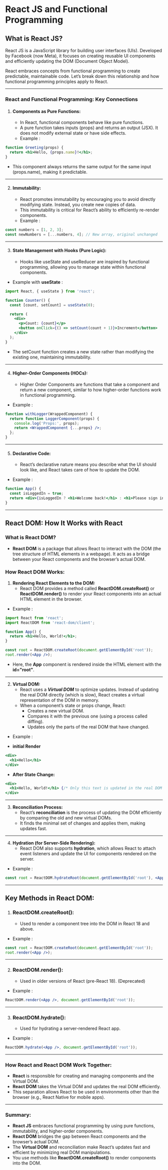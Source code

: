 # React JS and Functional Programming

## What is React JS?
React JS is a JavaScript library for building user interfaces (UIs). Developed by Facebook (now Meta), it focuses on creating reusable UI components and efficiently updating the DOM (Document Object Model).

React embraces concepts from functional programming to create predictable, maintainable code. Let’s break down this relationship and how functional programming principles apply to React.

--- 

### React and Functional Programming: Key Connections

1. #### Components as Pure Functions:
    - In React, functional components behave like pure functions.
    - A pure function takes inputs (props) and returns an output (JSX). It does not modify external state or have side effects.
    - Example :

```jsx
function Greeting(props) {
  return <h1>Hello, {props.name}!</h1>;
}
```
- This component always returns the same output for the same input (props.name), making it predictable.


---

2. #### Immutability:
    - React promotes immutability by encouraging you to avoid directly modifying state. Instead, you create new copies of data.
    - This immutability is critical for React’s ability to efficiently re-render components.
    - Example :

```jsx
const numbers = [1, 2, 3];
const newNumbers = [...numbers, 4]; // New array, original unchanged
```

---

3. #### State Management with Hooks (Pure Logic):
    - Hooks like useState and useReducer are inspired by functional programming, allowing you to manage state within functional components.

- Example with **useState** :

```jsx
import React, { useState } from 'react';

function Counter() {
  const [count, setCount] = useState(0);

  return (
    <div>
      <p>Count: {count}</p>
      <button onClick={() => setCount(count + 1)}>Increment</button>
    </div>
  );
}
```
- The setCount function creates a new state rather than modifying the existing one, maintaining immutability.


---

4. #### Higher-Order Components (HOCs):
    - Higher Order Components are functions that take a component and return a new component, similar to how higher-order functions work in functional programming.
- Example :

```jsx
function withLogger(WrappedComponent) {
  return function LoggerComponent(props) {
    console.log('Props:', props);
    return <WrappedComponent {...props} />;
  };
}
```

---

5. #### Declarative Code:
    - React’s declarative nature means you describe what the UI should look like, and React takes care of how to update the DOM.
- Example :

```jsx
function App() {
  const isLoggedIn = true;
  return <div>{isLoggedIn ? <h1>Welcome back!</h1> : <h1>Please sign in.</h1>}</div>;
}
```

---

## React DOM: How It Works with React

### What is React DOM?
- **React DOM** is a package that allows React to interact with the DOM (the tree structure of HTML elements in a webpage). It acts as a bridge between your React components and the browser’s actual DOM.

### How React DOM Works:
1. **Rendering React Elements to the DOM:**
    - React DOM provides a method called **ReactDOM.createRoot()** or **ReactDOM.render()** to render your React components into an actual HTML element in the browser.
- Example :

```jsx 
import React from 'react';
import ReactDOM from 'react-dom/client';

function App() {
  return <h1>Hello, World!</h1>;
}

const root = ReactDOM.createRoot(document.getElementById('root'));
root.render(<App />);
```
- Here, the **App** component is rendered inside the HTML element with the **id="root"**.


---

2. **Virtual DOM:**
    - React uses a ***Virtual DOM*** to optimize updates. Instead of updating the real DOM directly (which is slow), React creates a virtual representation of the DOM in memory.
    - When a component’s state or props change, React:
        - Creates a new virtual DOM.
        - Compares it with the previous one (using a process called diffing).
        - Updates only the parts of the real DOM that have changed.
- Example :

- **initial Render**     
```jsx 
<div>
  <h1>Hello</h1>
</div>
```

- **After State Change:**
```jsx
<div>
  <h1>Hello, World!</h1> {/* Only this text is updated in the real DOM */}
</div>
```

---

3. **Reconciliation Process:**
    - React’s **reconciliation** is the process of updating the DOM efficiently by comparing the old and new virtual DOMs.
    - It finds the minimal set of changes and applies them, making updates fast.

---

4. **Hydration (for Server-Side Rendering):**
    - React DOM also supports **hydration**, which allows React to attach event listeners and update the UI for components rendered on the server.
- Example :

```jsx
const root = ReactDOM.hydrateRoot(document.getElementById('root'), <App />); // Not necessary
```

---

## Key Methods in React DOM: 

1. ### **ReactDOM.createRoot():**
    - Used to render a component tree into the DOM in React 18 and above.
- Example :

```jsx
const root = ReactDOM.createRoot(document.getElementById('root'));
root.render(<App />);
```
---

2. ### **ReactDOM.render():**
    - Used in older versions of React (pre-React 18). (Deprecated)
- Example :

```jsx
ReactDOM.render(<App />, document.getElementById('root'));
```

---

3. ### **ReactDOM.hydrate():**
    - Used for hydrating a server-rendered React app.
- Example :

```jsx
ReactDOM.hydrate(<App />, document.getElementById('root'));
```

---

### How React and React DOM Work Together:

- **React** is responsible for creating and managing components and the Virtual DOM.
- **React DOM** takes the Virtual DOM and updates the real DOM efficiently.
- This separation allows React to be used in environments other than the browser (e.g., React Native for mobile apps).

---

### Summary:

- **React JS** embraces functional programming by using pure functions, immutability, and higher-order components.
- **React DOM** bridges the gap between React components and the browser’s actual DOM.
- The **Virtual DOM** and reconciliation make React’s updates fast and efficient by minimizing real DOM manipulations.
- You use methods like **ReactDOM.createRoot()** to render components into the DOM.




